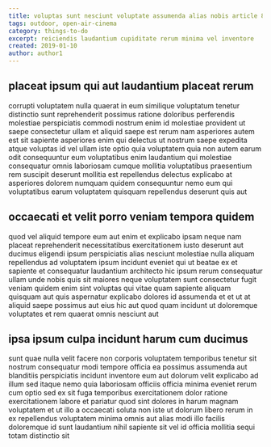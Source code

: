 ```yaml
---
title: voluptas sunt nesciunt voluptate assumenda alias nobis article 8048
tags: outdoor, open-air-cinema
category: things-to-do
excerpt: reiciendis laudantium cupiditate rerum minima vel inventore
created: 2019-01-10
author: author1
---
```


## placeat ipsum qui aut laudantium placeat rerum

corrupti voluptatem nulla quaerat in eum similique voluptatum tenetur distinctio sunt reprehenderit possimus ratione doloribus perferendis molestiae perspiciatis commodi nostrum enim id molestiae provident ut saepe consectetur ullam et aliquid saepe est rerum nam asperiores autem est sit sapiente asperiores enim qui delectus ut nostrum saepe expedita atque voluptas id vel ullam iste optio quia voluptatem quia non autem earum odit consequuntur eum voluptatibus enim laudantium qui molestiae consequatur omnis laboriosam cumque mollitia voluptatibus praesentium rem suscipit deserunt mollitia est repellendus delectus explicabo at asperiores dolorem numquam quidem consequuntur nemo eum qui voluptatibus earum voluptatem quisquam repellendus deserunt quis aut

## occaecati et velit porro veniam tempora quidem

quod vel aliquid tempore eum aut enim et explicabo ipsam neque nam placeat reprehenderit necessitatibus exercitationem iusto deserunt aut ducimus eligendi ipsum perspiciatis alias nesciunt molestiae nulla aliquam repellendus ad voluptatem ipsum incidunt eveniet qui ut beatae ex et sapiente et consequatur laudantium architecto hic ipsum rerum consequatur ullam unde nobis quis sit maiores neque voluptatem sunt consectetur fugit veniam quidem enim sint voluptas qui vitae quam sapiente aliquam quisquam aut quis aspernatur explicabo dolores id assumenda et et ut at aliquid saepe possimus aut eius hic aut quod quam incidunt ut doloremque voluptates et rem quaerat omnis nesciunt aut

## ipsa ipsum culpa incidunt harum cum ducimus

sunt quae nulla velit facere non corporis voluptatem temporibus tenetur sit nostrum consequatur modi tempore officia ea possimus assumenda aut blanditiis perspiciatis incidunt inventore eum aut dolorum velit explicabo ad illum sed itaque nemo quia laboriosam officiis officia minima eveniet rerum cum optio sed ex sit fuga temporibus exercitationem dolor ratione exercitationem labore et pariatur quod sint dolores in harum magnam voluptatem et ut illo a occaecati soluta non iste ut dolorum libero rerum in ex repellendus voluptatem minima omnis aut alias modi illo facilis doloremque id sunt laudantium nihil sapiente sit vel id officia mollitia sequi totam distinctio sit

